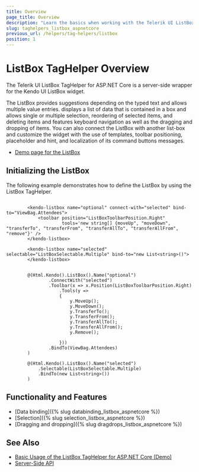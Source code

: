 ```yaml
---
title: Overview
page_title: Overview
description: "Learn the basics when working with the Telerik UI ListBox TagHelper for ASP.NET Core (MVC 6 or ASP.NET Core MVC)."
slug: taghelpers_listbox_aspnetcore
previous_url: /helpers/tag-helpers/listbox
position: 1
---
```


# ListBox TagHelper Overview

The Telerik UI ListBox TagHelper for ASP.NET Core is a server-side wrapper for the Kendo UI ListBox widget.

The ListBox provides suggestions depending on the typed text and allows multiple value entries. displays a list of data that is contained in a box and allows single or multiple selection, reordering of selected items, and deleting items and features keyboard navigation as well as the dragging and dropping of items. You can also connect the ListBox with another list-box and customize the widget with the use of templates, toolbar positioning, placeholder and hint, and localization of its command buttons messages.

* [Demo page for the ListBox](https://demos.telerik.com/aspnet-core/listbox/tag-helper)

## Initializing the ListBox

The following example demonstrates how to define the ListBox by using the ListBox TagHelper.

```tagHelper

        <kendo-listbox name="optional" connect-with="selected" bind-to="ViewBag.Attendees">
            <toolbar position="ListBoxToolbarPosition.Right"
                     tools='new string[] {moveUp", "moveDown", "transferTo", "transferFrom", "transferAllTo", "transferAllFrom", "remove"}' />
        </kendo-listbox>

        <kendo-listbox name="selected" selectable="ListBoxSelectable.Multiple" bind-to="new List<string>()">
        </kendo-listbox>

```
```cshtml

        @(Html.Kendo().ListBox().Name("optional")
                .ConnectWith("selected")
                .Toolbar(x => x.Position(ListBoxToolbarPosition.Right)
                    .Tools(y =>
                    {
                        y.MoveUp();
                        y.MoveDown();
                        y.TransferTo();
                        y.TransferFrom();
                        y.TransferAllTo();
                        y.TransferAllFrom();
                        y.Remove();

                    }))
                .BindTo(ViewBag.Attendees)
        )

        @(Html.Kendo().ListBox().Name("selected")
            .Selectable(ListBoxSelectable.Multiple)
            .BindTo(new List<string>())
        )
```

## Functionality and Features

* [Data binding]({% slug databinding_listbox_aspnetcore %})
* [Selection]({% slug selection_listbox_aspnetcore %})
* [Dragging and dropping]({% slug dragdrops_listbox_aspnetcore %})

## See Also

* [Basic Usage of the ListBox TagHelper for ASP.NET Core (Demo)](https://demos.telerik.com/aspnet-core/listbox/tag-helper)
* [Server-Side API](/api/listbox)
